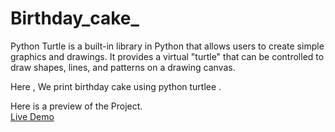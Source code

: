 # Birthday_cake_

Python Turtle is a built-in library in Python that allows users to create simple graphics and drawings.
It provides a virtual "turtle" that can be controlled to draw shapes, lines, and patterns on a drawing canvas.

Here , We print birthday cake using python turtlee . 

Here is a preview of the Project. <br>
<a href="https://replit.com/@PRIYANSHUSIN102/birthday?v=1">Live Demo</a>
